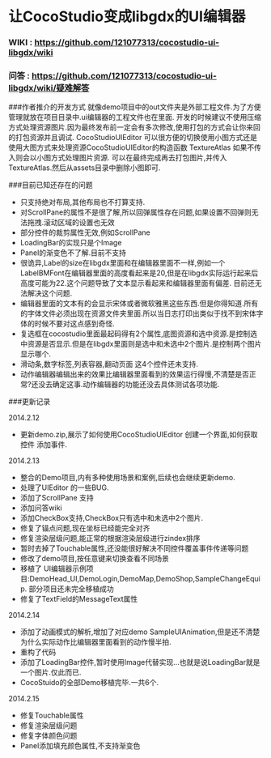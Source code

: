 # 让CocoStudio变成libgdx的UI编辑器


### WIKI : https://github.com/121077313/cocostudio-ui-libgdx/wiki
### 问答 : https://github.com/121077313/cocostudio-ui-libgdx/wiki/疑难解答



###作者推介的开发方式
就像demo项目中的out文件夹是外部工程文件.为了方便管理就放在项目目录中.ui编辑器的工程文件也在里面.
开发的时候建议不使用压缩方式处理资源图片.因为最终发布前一定会有多次修改,使用打包的方式会让你来回的打包资源并且调试.
CocoStudioUIEditor 可以很方便的切换使用小图方式还是使用大图方式来处理资源CocoStudioUIEditor的构造函数 TextureAtlas 如果不传入则会以小图方式处理图片资源.
可以在最终完成再去打包图片,并传入TextureAtlas.然后从assets目录中删除小图即可.


###目前已知还存在的问题
* 只支持绝对布局,其他布局也不打算支持.
* 对ScrollPane的属性不是很了解,所以回弹属性存在问题,如果设置不回弹则无法拖拽.滚动区域的设置也无效
* 部分控件的裁剪属性无效,例如ScrollPane
* LoadingBar的实现只是个Image
* Panel的渐变色不了解.目前不支持
* 很诡异,Label的size在libgdx里面和在编辑器里面不一样,例如一个LabelBMFont在编辑器里面的高度看起来是20,但是在libgdx实际运行起来后高度可能为22.这个问题导致了文本显示看起来和编辑器里面有偏差.
目前还无法解决这个问题.
* 编辑器里面的文本有的会显示宋体或者微软雅黑这些东西.但是你得知道.所有的字体文件必须出现在资源文件夹里面.所以当日志打印出类似于找不到宋体字体的时候不要对这点感到奇怪.
* 复选框在cocostudio里面最起码得有2个属性,底图资源和选中资源.是控制选中资源是否显示.但是在libgdx里面则是选中和未选中2个图片.是控制两个图片显示哪个.
* 滑动条,数字标签,列表容器,翻动页面 这4个控件还未支持.
* 动作编辑器编辑出来的效果比编辑器里面看到的效果运行得慢,不清楚是否正常?还没去确定这事.动作编辑器的功能还没去具体测试各项功能.

###更新记录

2014.2.12 
* 更新demo.zip,展示了如何使用CocoStudioUIEditor 创建一个界面,如何获取控件 添加事件.

2014.2.13 
* 整合的Demo项目,内有多种使用场景和案例,后续也会继续更新demo. 
* 处理了UIEditor 的一些BUG.
* 添加了ScrollPane 支持
* 添加问答wiki
* 添加CheckBox支持,CheckBox只有选中和未选中2个图片.
* 修复了锚点问题,现在坐标已经能完全对齐
* 修复渲染层级问题,能正常的根据渲染层级进行zindex排序
* 暂时去掉了Touchable属性,还没能很好解决不同控件覆盖事件传递等问题
* 修改了demo项目,按任意键来切换查看不同场景
* 移植了 UI编辑器示例项目:DemoHead_UI,DemoLogin,DemoMap,DemoShop,SampleChangeEquip. 部分项目还未完全移植成功
* 修复了TextField的MessageText属性 

2014.2.14
* 添加了动画模式的解析,增加了对应demo  SampleUIAnimation,但是还不清楚为什么实际动作比编辑器里面看到的动作慢半拍.
* 重构了代码
* 添加了LoadingBar控件,暂时使用Image代替实现...也就是说LoadingBar就是一个图片.仅此而已.
* CocoStuido的全部Demo移植完毕.一共6个.

2014.2.15
* 修复Touchable属性
* 修复渲染层级问题
* 修复字体颜色问题
* Panel添加填充颜色属性,不支持渐变色